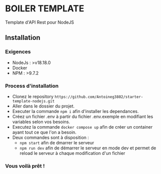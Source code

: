 # BOILER TEMPLATE
Template d'API Rest pour NodeJS 

## Installation

### Exigences
- NodeJs : >v18.18.0
- Docker
- NPM : >9.7.2

### Process d'installation
- Clonez le repository `https://github.com/Antoineg3802/starter-template-nodejs.git`
- Aller dans le dossier du projet.
- Executer la commande `npm i` afin d'installer les dependances. 
- Créez un fichier .env à partir du fichier .env.exemple en modifiant les variables selon vos besoins.
- Executez la commande `docker compose up` afin de créer un container ayant tout ce que l'on a besoin.
- Deux commandes sont à disposition : 
    - `npm start` afin de dmarrer le serveur
    - `npm run dev` afin de démarrer le serveur en mode dev et permet de reload le serveur à chaque modification d'un fichier

### Vous voilà prêt !